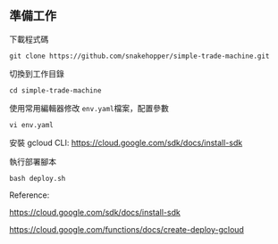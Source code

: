 ## 準備工作

下載程式碼

```
git clone https://github.com/snakehopper/simple-trade-machine.git
```

切換到工作目錄

```
cd simple-trade-machine
```

使用常用編輯器修改 `env.yaml`檔案，配置參數

```
vi env.yaml
```

安裝 gcloud CLI: https://cloud.google.com/sdk/docs/install-sdk

執行部署腳本

```
bash deploy.sh
```




Reference:

https://cloud.google.com/sdk/docs/install-sdk

https://cloud.google.com/functions/docs/create-deploy-gcloud